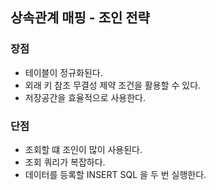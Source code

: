 ## 상속관계 매핑 - 조인 전략

### 장점
- 테이블이 정규화된다.
- 외래 키 참조 무결성 제약 조건을 활용할 수 있다.
- 저장공간을 효율적으로 사용한다.

### 단점
- 조회할 떄 조인이 많이 사용된다.
- 조회 쿼리가 복잡하다.
- 데이터를 등록할 INSERT SQL 을 두 번 실행한다.
